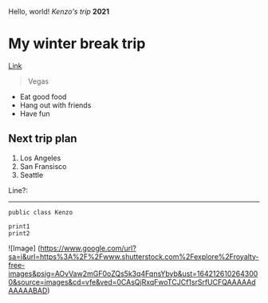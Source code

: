 Hello, world!
*Kenzo's trip*
**2021**
# My winter break trip
[Link](https://kenzoputraku.github.io/cse15l-lab-reports/)
> Vegas
* Eat good food
* Hang out with friends
* Have fun

## Next trip plan
1. Los Angeles
2. San Fransisco
3. Seattle

Line?:

---

`public class Kenzo`

```
print1
print2
```

![Image]
(https://www.google.com/url?sa=i&url=https%3A%2F%2Fwww.shutterstock.com%2Fexplore%2Froyalty-free-images&psig=AOvVaw2mGF0oZQs5k3q4FqnsYbyb&ust=1642126102643000&source=images&cd=vfe&ved=0CAsQjRxqFwoTCJCf1srSrfUCFQAAAAAdAAAAABAD)


